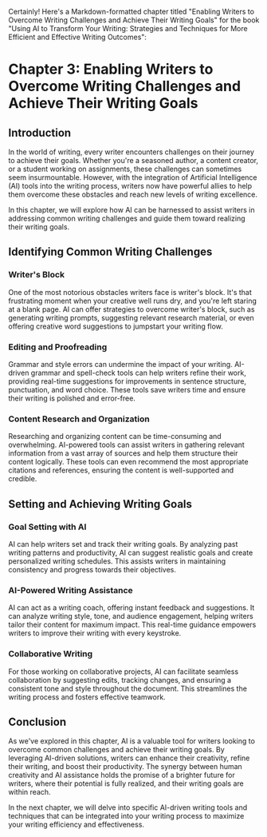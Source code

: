 Certainly! Here's a Markdown-formatted chapter titled "Enabling Writers to Overcome Writing Challenges and Achieve Their Writing Goals" for the book "Using AI to Transform Your Writing: Strategies and Techniques for More Efficient and Effective Writing Outcomes":

Chapter 3: Enabling Writers to Overcome Writing Challenges and Achieve Their Writing Goals
==========================================================================================

Introduction
------------

In the world of writing, every writer encounters challenges on their journey to achieve their goals. Whether you're a seasoned author, a content creator, or a student working on assignments, these challenges can sometimes seem insurmountable. However, with the integration of Artificial Intelligence (AI) tools into the writing process, writers now have powerful allies to help them overcome these obstacles and reach new levels of writing excellence.

In this chapter, we will explore how AI can be harnessed to assist writers in addressing common writing challenges and guide them toward realizing their writing goals.

Identifying Common Writing Challenges
-------------------------------------

### Writer's Block

One of the most notorious obstacles writers face is writer's block. It's that frustrating moment when your creative well runs dry, and you're left staring at a blank page. AI can offer strategies to overcome writer's block, such as generating writing prompts, suggesting relevant research material, or even offering creative word suggestions to jumpstart your writing flow.

### Editing and Proofreading

Grammar and style errors can undermine the impact of your writing. AI-driven grammar and spell-check tools can help writers refine their work, providing real-time suggestions for improvements in sentence structure, punctuation, and word choice. These tools save writers time and ensure their writing is polished and error-free.

### Content Research and Organization

Researching and organizing content can be time-consuming and overwhelming. AI-powered tools can assist writers in gathering relevant information from a vast array of sources and help them structure their content logically. These tools can even recommend the most appropriate citations and references, ensuring the content is well-supported and credible.

Setting and Achieving Writing Goals
-----------------------------------

### Goal Setting with AI

AI can help writers set and track their writing goals. By analyzing past writing patterns and productivity, AI can suggest realistic goals and create personalized writing schedules. This assists writers in maintaining consistency and progress towards their objectives.

### AI-Powered Writing Assistance

AI can act as a writing coach, offering instant feedback and suggestions. It can analyze writing style, tone, and audience engagement, helping writers tailor their content for maximum impact. This real-time guidance empowers writers to improve their writing with every keystroke.

### Collaborative Writing

For those working on collaborative projects, AI can facilitate seamless collaboration by suggesting edits, tracking changes, and ensuring a consistent tone and style throughout the document. This streamlines the writing process and fosters effective teamwork.

Conclusion
----------

As we've explored in this chapter, AI is a valuable tool for writers looking to overcome common challenges and achieve their writing goals. By leveraging AI-driven solutions, writers can enhance their creativity, refine their writing, and boost their productivity. The synergy between human creativity and AI assistance holds the promise of a brighter future for writers, where their potential is fully realized, and their writing goals are within reach.

In the next chapter, we will delve into specific AI-driven writing tools and techniques that can be integrated into your writing process to maximize your writing efficiency and effectiveness.
